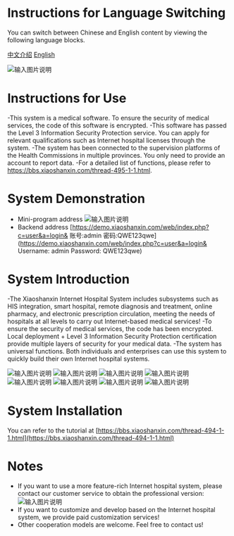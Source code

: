 # Instructions for Language Switching
You can switch between Chinese and English content by viewing the following language blocks.

[中文介绍](https://github.com/chengshixian/xiaoshanxin)
[English](https://github.com/chengshixian/xiaoshanxin/blob/main/README.en.md)

![输入图片说明](https://img.xiaoshanxin.com/images/gitee/jieshao.png)
# Instructions for Use
-This system is a medical software. To ensure the security of medical services, the code of this software is encrypted.
-This software has passed the Level 3 Information Security Protection service. You can apply for relevant qualifications such as Internet hospital licenses through the system.
-The system has been connected to the supervision platforms of the Health Commissions in multiple provinces. You only need to provide an account to report data.
-For a detailed list of functions, please refer to https://bbs.xiaoshanxin.com/thread-495-1-1.html.
# System Demonstration
- Mini-program address
![输入图片说明](https://img.xiaoshanxin.com/images/gitee/tiyan.jpg)
- Backend address
[https://demo.xiaoshanxin.com/web/index.php?c=user&a=login&
账号:admin 密码:QWE123qwe](https://demo.xiaoshanxin.com/web/index.php?c=user&a=login&
Username: admin Password: QWE123qwe)
# System Introduction

-The Xiaoshanxin Internet Hospital System includes subsystems such as HIS integration, smart hospital, remote diagnosis and treatment, online pharmacy, and electronic prescription circulation, meeting the needs of hospitals at all levels to carry out Internet-based medical services!
-To ensure the security of medical services, the code has been encrypted. Local deployment + Level 3 Information Security Protection certification provide multiple layers of security for your medical data.
-The system has universal functions. Both individuals and enterprises can use this system to quickly build their own Internet hospital systems.

![输入图片说明](https://img.xiaoshanxin.com/images/gitee/1.png)
![输入图片说明](https://img.xiaoshanxin.com/images/gitee/2.png)
![输入图片说明](https://img.xiaoshanxin.com/images/gitee/3.png)
![输入图片说明](https://img.xiaoshanxin.com/images/gitee/4.png)
![输入图片说明](https://img.xiaoshanxin.com/images/gitee/5.png)
![输入图片说明](https://img.xiaoshanxin.com/images/gitee/6.png)
![输入图片说明](https://img.xiaoshanxin.com/images/gitee/7.png)
![输入图片说明](https://img.xiaoshanxin.com/images/gitee/8.png)
# System Installation
You can refer to the tutorial at
[https://bbs.xiaoshanxin.com/thread-494-1-1.html](https://bbs.xiaoshanxin.com/thread-494-1-1.html)
# Notes

- If you want to use a more feature-rich Internet hospital system, please contact our customer service to obtain the professional version:
![输入图片说明](https://img.xiaoshanxin.com/images/xsx.jpg)
- If you want to customize and develop based on the Internet hospital system, we provide paid customization services!
- Other cooperation models are welcome. Feel free to contact us!

